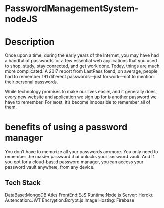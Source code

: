 # PasswordManagementSystem-nodeJS
# Description

Once upon a time, during the early years of the Internet, you may have had a handful of passwords for a few essential web applications that you used to shop, study, stay connected, and get work done. Today, things are much more complicated. A 2017 report from LastPass found, on average, people had to remember 191 different passwords—just for work—not to mention their personal passwords.

While technology promises to make our lives easier, and it generally does, every new website and application we sign up for is another password we have to remember. For most, it’s become impossible to remember all of them. 

# benefits of using a password manager

You don’t have to memorize all your passwords anymore. You only need to remember the master password that unlocks your password vault. And if you opt for a cloud-based password manager, you can access your password vault anywhere, from any device.

## Tech Stack


DataBase:MongoDB Atles
FrontEnd:EJS 
Runtime:Node.js
Server: Heroku
Autencation:JWT
Encryption:Bcrypt.js
Image Hosting: Firebase
